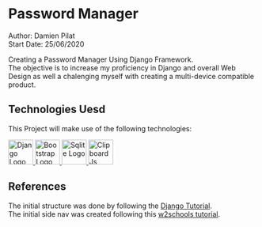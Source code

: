 # Password Manager

Author: Damien Pilat  
Start Date: 25/06/2020

Creating a Password Manager Using Django Framework.  
The objective is to increase my proficiency in Django and overall Web Design as well a chalenging myself with creating 
a multi-device compatible product.

## Technologies Uesd
This Project will make use of the following technologies:

<p>
    <a href="https://www.djangoproject.com/">
        <img src="https://www.djangoproject.com/m/img/logos/django-logo-positive.png" alt="Django Logo" height="50px" />
    </a>
    <a href="https://getbootstrap.com/">
        <img src="https://fuzati.com/wp-content/uploads/2016/12/Bootstrap-Logo.png" alt="Bootstrap Logo" height="50px" />
    </a>
    <a href="https://www.sqlite.org/">
        <img src="https://upload.wikimedia.org/wikipedia/commons/thumb/3/38/SQLite370.svg/1280px-SQLite370.svg.png" alt="Sqlite Logo" height="50px"/>
    </a>
    <a href="https://clipboardjs.com/">
        <img src="https://seeklogo.com/images/C/clipboard-js-logo-3A3F181126-seeklogo.com.png" alt="ClipboardJs Logo" height="50px"/>
    </a>
</p>

## References  
The initial structure was done by following the [Django Tutorial](https://docs.djangoproject.com/en/3.0/intro/tutorial01/).  
The initial side nav was created following this [w2schools tutorial](https://www.w3schools.com/howto/howto_js_sidenav.asp).

